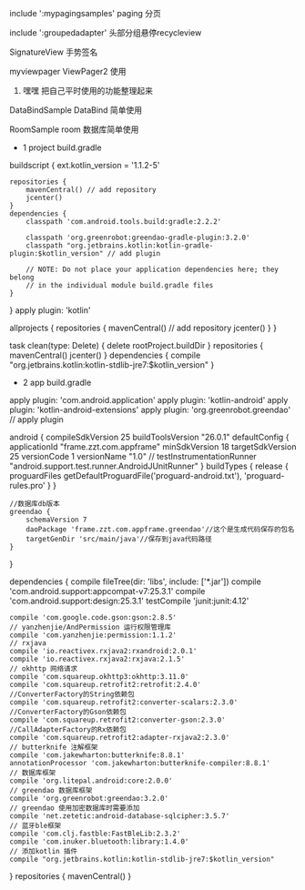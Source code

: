 include ':mypagingsamples'
paging 分页

include ':groupedadapter'
头部分组悬停recycleview

SignatureView
手势签名

myviewpager
ViewPager2 使用

1. 嘿嘿
把自己平时使用的功能整理起来

DataBindSample
DataBind 简单使用

RoomSample
room 数据库简单使用

- 1 project build.gradle

buildscript {
    ext.kotlin_version = '1.1.2-5'

    repositories {
        mavenCentral() // add repository
        jcenter()
    }
    dependencies {
        classpath 'com.android.tools.build:gradle:2.2.2'

        classpath 'org.greenrobot:greendao-gradle-plugin:3.2.0'
        classpath "org.jetbrains.kotlin:kotlin-gradle-plugin:$kotlin_version" // add plugin

        // NOTE: Do not place your application dependencies here; they belong
        // in the individual module build.gradle files
    }
}
apply plugin: 'kotlin'

allprojects {
    repositories {
        mavenCentral() // add repository
        jcenter()
    }
}

task clean(type: Delete) {
    delete rootProject.buildDir
}
repositories {
    mavenCentral()
    jcenter()
}
dependencies {
    compile "org.jetbrains.kotlin:kotlin-stdlib-jre7:$kotlin_version"
}


- 2 app build.gradle

apply plugin: 'com.android.application'
apply plugin: 'kotlin-android'
apply plugin: 'kotlin-android-extensions'
apply plugin: 'org.greenrobot.greendao' // apply plugin

android {
    compileSdkVersion 25
    buildToolsVersion "26.0.1"
    defaultConfig {
        applicationId "frame.zzt.com.appframe"
        minSdkVersion 18
        targetSdkVersion 25
        versionCode 1
        versionName "1.0"
//        testInstrumentationRunner "android.support.test.runner.AndroidJUnitRunner"
    }
    buildTypes {
        release {
            proguardFiles getDefaultProguardFile('proguard-android.txt'), 'proguard-rules.pro'
        }
    }

    //数据库db版本
    greendao {
        schemaVersion 7
        daoPackage 'frame.zzt.com.appframe.greendao'//这个是生成代码保存的包名
        targetGenDir 'src/main/java'//保存到java代码路径
    }
}

dependencies {
    compile fileTree(dir: 'libs', include: ['*.jar'])
    compile 'com.android.support:appcompat-v7:25.3.1'
    compile 'com.android.support:design:25.3.1'
    testCompile 'junit:junit:4.12'

    compile 'com.google.code.gson:gson:2.8.5'
    // yanzhenjie/AndPermission 运行权限管理库
    compile 'com.yanzhenjie:permission:1.1.2'
    // rxjava
    compile 'io.reactivex.rxjava2:rxandroid:2.0.1'
    compile 'io.reactivex.rxjava2:rxjava:2.1.5'
    // okhttp 网络请求
    compile 'com.squareup.okhttp3:okhttp:3.11.0'
    compile 'com.squareup.retrofit2:retrofit:2.4.0'
    //ConverterFactory的String依赖包
    compile 'com.squareup.retrofit2:converter-scalars:2.3.0'
    //ConverterFactory的Gson依赖包
    compile 'com.squareup.retrofit2:converter-gson:2.3.0'
    //CallAdapterFactory的Rx依赖包
    compile 'com.squareup.retrofit2:adapter-rxjava2:2.3.0'
    // butterknife 注解框架
    compile 'com.jakewharton:butterknife:8.8.1'
    annotationProcessor 'com.jakewharton:butterknife-compiler:8.8.1'
    // 数据库框架
    compile 'org.litepal.android:core:2.0.0'
    // greendao 数据库框架
    compile 'org.greenrobot:greendao:3.2.0'
    // greendao 使用加密数据库时需要添加
    compile 'net.zetetic:android-database-sqlcipher:3.5.7'
    // 蓝牙ble框架
    compile 'com.clj.fastble:FastBleLib:2.3.2'
    compile 'com.inuker.bluetooth:library:1.4.0'
    // 添加kotlin 插件
    compile "org.jetbrains.kotlin:kotlin-stdlib-jre7:$kotlin_version"
}
repositories {
    mavenCentral()
}
